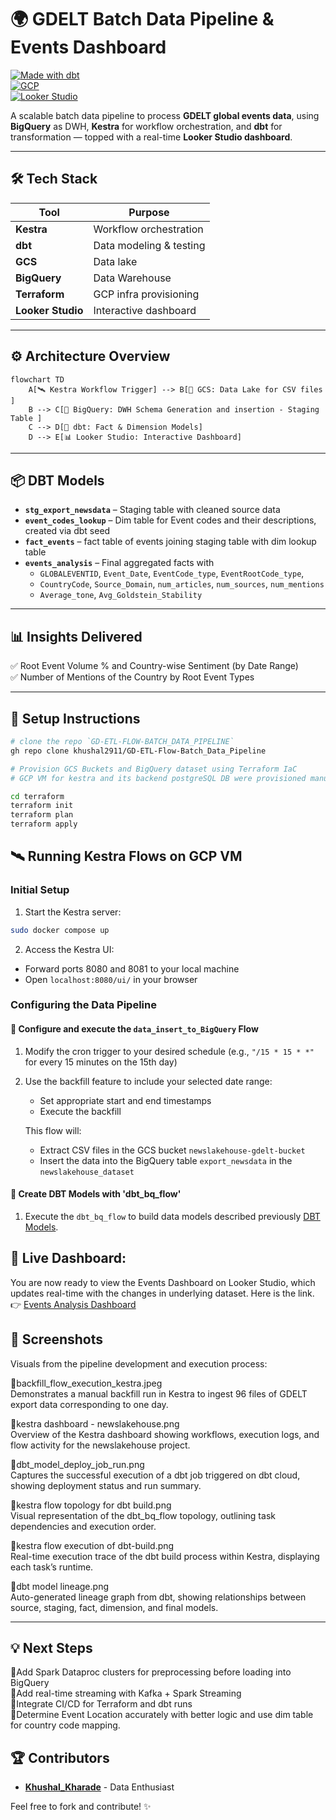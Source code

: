# 🌍 GDELT Batch Data Pipeline & Events Dashboard

[![Made with dbt](https://img.shields.io/badge/dbt-%E2%9C%94%EF%B8%8F-orange)](https://www.getdbt.com/)  
[![GCP](https://img.shields.io/badge/GCP-BigQuery%20%7C%20Terraform-blue)](https://cloud.google.com/)  
[![Looker Studio](https://img.shields.io/badge/Dashboard-Live-green)](https://lookerstudio.google.com/s/ipIOCCr7PV8)

A scalable batch data pipeline to process **GDELT global events data**, using **BigQuery** as DWH, **Kestra** for workflow orchestration, and **dbt** for transformation — topped with a real-time **Looker Studio dashboard**.

---

## 🛠️ Tech Stack

| Tool         | Purpose                      |
|--------------|------------------------------|
| **Kestra**   | Workflow orchestration       |
| **dbt**      | Data modeling & testing      |
| **GCS**      | Data lake                    |
| **BigQuery** | Data Warehouse               |
| **Terraform**| GCP infra provisioning       |
| **Looker Studio** | Interactive dashboard   |

---

## ⚙️ Architecture Overview

```mermaid
flowchart TD
    A[🛰️ Kestra Workflow Trigger] --> B[📂 GCS: Data Lake for CSV files ]
    B --> C[🧮 BigQuery: DWH Schema Generation and insertion - Staging Table ]
    C --> D[🔧 dbt: Fact & Dimension Models]
    D --> E[📊 Looker Studio: Interactive Dashboard]
```

---

## 📦 DBT Models

- **`stg_export_newsdata`** – Staging table with cleaned source data
- **`event_codes_lookup`** – Dim table for Event codes and their descriptions, created via dbt seed
- **`fact_events`** – fact table of events joining staging table with dim lookup table
- **`events_analysis`** – Final aggregated facts with
  - `GLOBALEVENTID`, `Event_Date`, `EventCode_type`, `EventRootCode_type`,
  - `CountryCode`, `Source_Domain`,  `num_articles`, `num_sources`, `num_mentions`
  - `Average_tone`, `Avg_Goldstein_Stability`

---

## 📊 Insights Delivered

✅ Root Event Volume % and Country-wise Sentiment (by Date Range)  
✅ Number of Mentions of the Country by Root Event Types

---

## 🚀 Setup Instructions
```bash
# clone the repo `GD-ETL-FLOW-BATCH_DATA_PIPELINE`
gh repo clone khushal2911/GD-ETL-Flow-Batch_Data_Pipeline
```

```bash
# Provision GCS Buckets and BigQuery dataset using Terraform IaC
# GCP VM for kestra and its backend postgreSQL DB were provisioned manually

cd terraform
terraform init
terraform plan
terraform apply
```

## 🛰️ Running Kestra Flows on GCP VM

### Initial Setup

1. Start the Kestra server:
```bash
sudo docker compose up
```

2. Access the Kestra UI:
- Forward ports 8080 and 8081 to your local machine
- Open `localhost:8080/ui/` in your browser

### Configuring the Data Pipeline

#### 🔹 Configure and execute the `data_insert_to_BigQuery` Flow

1. Modify the cron trigger to your desired schedule (e.g., `"/15 * 15 * *"` for every 15 minutes on the 15th day)

2. Use the backfill feature to include your selected date range:
    - Set appropriate start and end timestamps
    - Execute the backfill

    This flow will:
    - Extract CSV files in the GCS bucket `newslakehouse-gdelt-bucket`
    - Insert the data into the BigQuery table `export_newsdata` in the `newslakehouse_dataset`

#### 🔹 Create DBT Models with 'dbt_bq_flow'

1. Execute the `dbt_bq_flow` to build data models described previously [DBT Models](#dbt-models).

## 🔗 **Live Dashboard:**

You are now ready to view the Events Dashboard on Looker Studio, which updates real-time with the changes in underlying dataset. Here is the link.
👉 [Events Analysis Dashboard](https://lookerstudio.google.com/s/ipIOCCr7PV8)

## 📸 Screenshots
Visuals from the pipeline development and execution process:

🔹backfill_flow_execution_kestra.jpeg  
Demonstrates a manual backfill run in Kestra to ingest 96 files of GDELT export data corresponding to one day.

🔹kestra dashboard - newslakehouse.png  
Overview of the Kestra dashboard showing workflows, execution logs, and flow activity for the newslakehouse project.

🔹dbt_model_deploy_job_run.png  
Captures the successful execution of a dbt job triggered on dbt cloud, showing deployment status and run summary.

🔹kestra flow topology for dbt build.png  
Visual representation of the dbt_bq_flow topology, outlining task dependencies and execution order.

🔹kestra flow execution of dbt-build.png  
Real-time execution trace of the dbt build process within Kestra, displaying each task’s runtime.

🔹dbt model lineage.png  
Auto-generated lineage graph from dbt, showing relationships between source, staging, fact, dimension, and final models.

---
## 💡 Next Steps

🔹Add Spark Dataproc clusters for preprocessing before loading into BigQuery  
🔹Add real-time streaming with Kafka + Spark Streaming  
🔹Integrate CI/CD for Terraform and dbt runs  
🔹Determine Event Location accurately with better logic and use dim table for country code mapping.

## 🏆 Contributors
- **[Khushal_Kharade](https://github.com/khushal2911)** - Data Enthusiast

Feel free to fork and contribute! ✨
